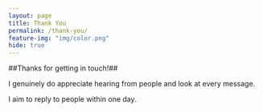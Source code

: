 ```yaml
---
layout: page
title: Thank You
permalink: /thank-you/
feature-img: "img/color.png"
hide: true
---
```


##Thanks for getting in touch!##

I genuinely do appreciate hearing from people and look at every message.

I aim to reply to people within one day.
